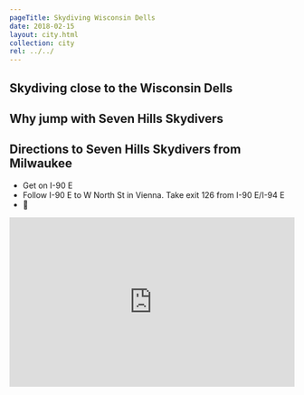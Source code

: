 ```yaml
---
pageTitle: Skydiving Wisconsin Dells
date: 2018-02-15
layout: city.html
collection: city
rel: ../../
---
```


## Skydiving close to the Wisconsin Dells



## Why jump with Seven Hills Skydivers


## Directions to Seven Hills Skydivers from Milwaukee

 * Get on I-90 E
 * Follow I-90 E to W North St in Vienna. Take exit 126 from I-90 E/I-94 E
 * 🏁

<iframe src="https://www.google.com/maps/embed?pb=!1m28!1m12!1m3!1d371173.68778712366!2d-89.68417213773672!3d43.38132209767436!2m3!1f0!2f0!3f0!3m2!1i1024!2i768!4f13.1!4m13!3e6!4m5!1s0x8807493e07cb769d%3A0x4acd26cd280b3378!2sWisconsin+Dells%2C+Wisconsin!3m2!1d43.6274794!2d-89.7709579!4m5!1s0x88068c905a73806f%3A0x23161a6f3ddc1fe9!2sSkydive+Madison-+Seven+Hills+Skydivers+Inc%2C+7530+WI-73%2C+Marshall%2C+WI+53559!3m2!1d43.260821!2d-89.067792!5e0!3m2!1sen!2sus!4v1518814304404" width="100%" height="300" frameborder="0" style="border:0" allowfullscreen></iframe>
